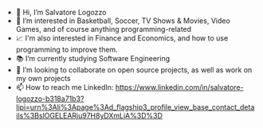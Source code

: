 - 👋 Hi, I’m Salvatore Logozzo
- 👀 I’m interested in Basketball, Soccer, TV Shows & Movies, Video Games, and of course anything programming-related
- 📈 I'm also interested in Finance and Economics, and how to use programming to improve them.
- 📚 I’m currently studying Software Engineering
- 💾 I’m looking to collaborate on open source projects, as well as work on my own projects
- 📫 How to reach me LinkedIn: https://www.linkedin.com/in/salvatore-logozzo-b318a71b3?lipi=urn%3Ali%3Apage%3Ad_flagship3_profile_view_base_contact_details%3BslOGELEARju97H8yDXmLjA%3D%3D

<!---
bigsaso/bigsaso is a ✨ special ✨ repository because its `README.md` (this file) appears on your GitHub profile.
You can click the Preview link to take a look at your changes.
--->
